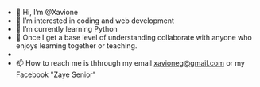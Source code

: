 - 👋 Hi, I’m @Xavione
- 👀 I’m interested in coding and web development
- 🌱 I’m currently learning Python
- 💞️ Once I get a base level of understanding collaborate with anyone who enjoys learning together or teaching.
- 
- 📫 How to reach me is thhrough my email xavioneg@gmail.com or my Facebook "Zaye Senior"

<!---
Xavione/Xavione is a ✨ special ✨ repository because its `README.md` (this file) appears on your GitHub profile.
You can click the Preview link to take a look at your changes.
--->
